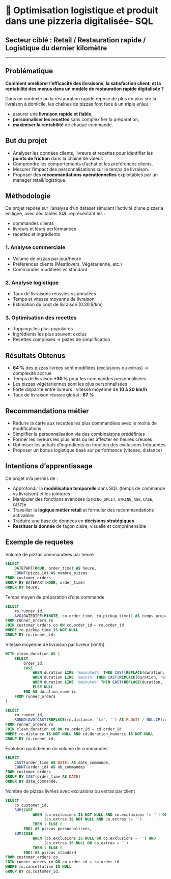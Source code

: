 # 🍕 Optimisation logistique et produit dans une pizzeria digitalisée- SQL

## Secteur ciblé : Retail / Restauration rapide / Logistique du dernier kilomètre

---

##  Problématique
**Comment améliorer l’efficacité des livraisons, la satisfaction client, et la rentabilité des menus dans un modèle de restauration rapide digitalisée ?**

Dans un contexte où la restauration rapide repose de plus en plus sur la livraison à domicile, les chaînes de pizzas font face à un triple enjeu :
- assurer une **livraison rapide et fiable**,
- **personnaliser les recettes** sans complexifier la préparation,
- **maximiser la rentabilité** de chaque commande.



##  But du projet
- Analyser les données clients, livreurs et recettes pour identifier les **points de friction** dans la chaîne de valeur.
- Comprendre les comportements d’achat et les préférences clients.
- Mesurer l’impact des personnalisations sur le temps de livraison.
- Proposer des **recommandations opérationnelles** exploitables par un manager retail/logistique.


## Méthodologie

Ce projet repose sur l'analyse d’un dataset simulant l’activité d’une pizzeria en ligne, avec des tables SQL représentant les :
- commandes clients
- livreurs et leurs performances
- recettes et ingrédients

###  1. Analyse commerciale
- Volume de pizzas par jour/heure
- Préférences clients (Meatlovers, Végétarienne, etc.)
- Commandes modifiées vs standard

###  2. Analyse logistique
- Taux de livraisons réussies vs annulées
- Temps et vitesse moyenne de livraison
- Estimation du coût de livraison (0.30 $/km)

###  3. Optimisation des recettes
- Toppings les plus populaires
- Ingrédients les plus souvent exclus
- Recettes complexes → pistes de simplification


##  Résultats Obtenus

- **64 %** des pizzas livrées sont modifiées (exclusions ou extras) → complexité accrue
- Temps de livraison **+30 %** pour les commandes personnalisées
- Les pizzas végétariennes sont les plus personnalisées
- Forte disparité entre livreurs : vitesse moyenne de **10 à 20 km/h**
- Taux de livraison réussie global : **87 %**


## Recommandations métier

- Réduire la carte aux recettes les plus commandées avec le moins de modifications
- Simplifier la personnalisation via des combinaisons prédéfinies
- Former les livreurs les plus lents ou les affecter en heures creuses
- Optimiser les achats d’ingrédients en fonction des exclusions fréquentes
- Proposer un bonus logistique basé sur performance (vitesse, distance)


##  Intentions d’apprentissage

Ce projet m’a permis de :
- Approfondir la **modélisation temporelle** dans SQL (temps de commande vs livraison) et les jointures
- Manipuler des fonctions avancées (`STRING_SPLIT`, `STRING_AGG`, `CASE`, `CAST`)e
- Travailler la **logique métier retail** et formuler des recommandations activables
- Traduire une base de données en **décisions stratégiques**
- **Restituer la donnée** de façon claire, visuelle et compréhensible

## Exemple de requetes

Volume de pizzas commandées par heure
```sql
SELECT 
    DATEPART(HOUR, order_time) AS heure,
    COUNT(pizza_id) AS nombre_pizzas
FROM customer_orders
GROUP BY DATEPART(HOUR, order_time)
ORDER BY heure;
```
Temps moyen de préparation d’une commande
```sql
SELECT
    ro.runner_id,
    AVG(DATEDIFF(MINUTE, co.order_time, ro.pickup_time)) AS temps_preparation_moyen
FROM runner_orders ro
JOIN customer_orders co ON co.order_id = ro.order_id
WHERE ro.pickup_time IS NOT NULL
GROUP BY ro.runner_id;
```

Vitesse moyenne de livraison par livreur (km/h)
```sql
WITH clean_duration AS (
    SELECT 
        order_id,
        CASE 
            WHEN duration LIKE '%minutes%' THEN CAST(REPLACE(duration, 'minutes', '') AS FLOAT)
            WHEN duration LIKE '%mins%' THEN CAST(REPLACE(duration, 'mins', '') AS FLOAT)
            WHEN duration LIKE '%minute%' THEN CAST(REPLACE(duration, 'minute', '') AS FLOAT)
            ELSE NULL 
        END AS duration_numeric
    FROM runner_orders
)

SELECT 
    ro.runner_id,
    ROUND(AVG(CAST(REPLACE(ro.distance, 'km', '') AS FLOAT) / NULLIF(cd.duration_numeric, 0)), 2) AS vitesse_km_h
FROM runner_orders ro
JOIN clean_duration cd ON ro.order_id = cd.order_id
WHERE ro.distance IS NOT NULL AND cd.duration_numeric IS NOT NULL
GROUP BY ro.runner_id;
```

Évolution quotidienne du volume de commandes
```sql
SELECT 
    CAST(order_time AS DATE) AS date_commande,
    COUNT(order_id) AS nb_commandes
FROM customer_orders
GROUP BY CAST(order_time AS DATE)
ORDER BY date_commande;
```

 Nombre de pizzas livrées avec exclusions ou extras par client
```sql
SELECT
    co.customer_id,
    SUM(CASE 
            WHEN (co.exclusions IS NOT NULL AND co.exclusions != '') OR
                 (co.extras IS NOT NULL AND co.extras != '') 
            THEN 1 ELSE 0 
        END) AS pizzas_personnalisees,
    SUM(CASE 
            WHEN (co.exclusions IS NULL OR co.exclusions = '') AND
                 (co.extras IS NULL OR co.extras = '') 
            THEN 1 ELSE 0 
        END) AS pizzas_standard
FROM customer_orders co
JOIN runner_orders ro ON co.order_id = ro.order_id
WHERE ro.cancellation IS NULL
GROUP BY co.customer_id;
```
